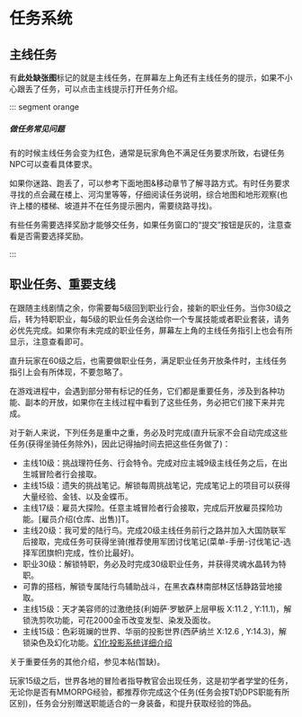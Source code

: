 # 任务系统

## 主线任务

有**此处缺张图**标记的就是主线任务，在屏幕左上角还有主线任务的提示，如果不小心跟丢了任务，可以点击主线提示打开任务介绍。

::: segment orange

##### 做任务常见问题

有的时候主线任务会变为红色，通常是玩家角色不满足任务要求所致，右键任务NPC可以查看具体要求。

如果你迷路、跑丢了，可以参考下面地图&移动章节了解寻路方式。有时任务要求寻找的点会藏在楼上、河沟里等等，仔细阅读任务说明，综合地图和地形观察(也许上楼的楼梯、坡道并不在任务提示圈内，需要绕路寻找)。

有些任务需要选择奖励才能够交任务，如果任务窗口的“提交”按钮是灰的，注意查看是否需要选择奖励。

:::

## 职业任务、重要支线

在跟随主线剧情之余，你需要每5级回到职业行会，接新的职业任务。当你30级之后，转为特职职业，每5级的职业任务会送给你一个专属技能或者职业套装，请务必优先完成。如果你有未完成的职业任务，屏幕左上角的主线任务指引上也会有所显示，注意查看即可。

直升玩家在60级之后，也需要做职业任务，满足职业任务开放条件时，主线任务指引上会有所体现，不要忽略了。

在游戏进程中，会遇到部分带有标记的任务，它们都是重要任务，涉及到各种功能、副本的开放，如果你在主线过程中看到了这些任务，务必把它们接下来并完成。

对于新人来说，下列任务是重中之重，务必及时完成(直升玩家不会自动完成这些任务(获得坐骑任务除外)，因此记得抽时间去把这些任务做了)：

* 主线10级：挑战理符任务、行会特令。完成对应主城9级主线任务之后，在出生城冒险者行会接取。
* 主线15级：遗失的挑战笔记。解锁每周挑战笔记，完成笔记上的项目可以获得大量经验、金钱、以及金蝶币。
* 主线17级：雇员大探险。任意主城冒险者行会接取，完成后开放雇员探险功能。[雇员介绍(仓库、出售)]T。
* 主线20级：我可爱的陆行鸟。完成20级主线任务前行之路并加入大国防联军后接取，完成任务可获得坐骑(推荐使用军团讨伐笔记(菜单-手册-讨伐笔记-选择军团旗帜)完成，性价比最好)。
* 职业30级：解锁特职，务必及时完成30级职业任务，并获得灵魂水晶转为特职。
* 可靠的搭档，解锁专属陆行鸟辅助战斗，在黑衣森林南部林区恬静路营地接取。
* 主线15级：天才美容师的过激绝技(利姆萨·罗敏萨上层甲板 X:11.2 , Y:11.1)，解锁洗剪吹功能，可花2000金币改变发型、染发及面妆。
* 主线15级：色彩斑斓的世界、华丽的投影世界(西萨纳兰 X:12.6 , Y:14.3)，解锁染色及幻化功能。[幻化投影系统详细介绍](https://bbs.nga.cn/read.php?tid=14869355)

关于重要任务的其他介绍，参见本帖(暂缺)。

玩家15级之后，世界各地的冒险者指导教官会出现任务，这是初学者学堂的任务，无论你是否有MMORPG经验，都推荐你完成这个任务(任务会按T奶DPS职能有所区别)，任务会分别赠送职能适合的一身装备，和提升获取经验的饰品。
